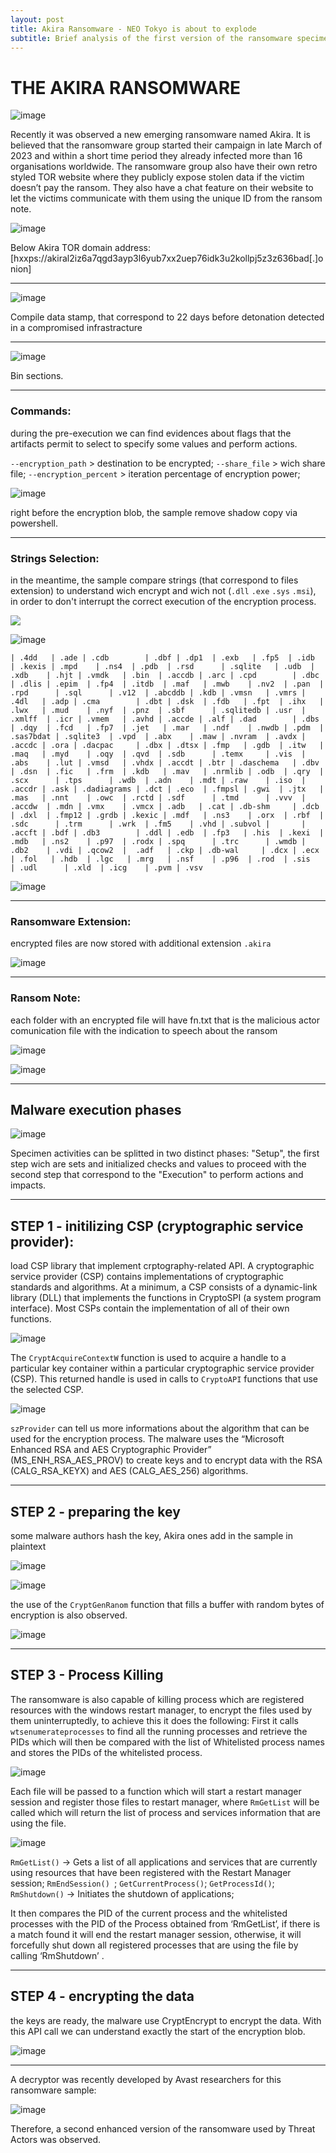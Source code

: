 ```yaml
---
layout: post
title: Akira Ransomware - NEO Tokyo is about to explode
subtitle: Brief analysis of the first version of the ransomware specimen used to ransom companies around the globe by the group named Akira.
---
```


>



# THE AKIRA RANSOMWARE

![image](https://github.com/user-attachments/assets/846cc351-9b1f-4903-a27b-6d01dc715308)

Recently it was observed a new emerging ransomware named Akira. It is believed that the ransomware group started their campaign in late March of 2023 and within a short time period they already infected more than 16 organisations worldwide. The ransomware group also have their own retro styled TOR website where they publicly expose stolen data if the victim doesn’t pay the ransom. They also have a chat feature on their website to let the victims communicate with them using the unique ID from the ransom note.

![image](https://github.com/user-attachments/assets/2c26f796-c2e8-4138-9cb2-6f23e2ca2eab)

Below Akira TOR domain address:
[hxxps://akiral2iz6a7qgd3ayp3l6yub7xx2uep76idk3u2kollpj5z3z636bad[.]onion]

------

![image](https://github.com/user-attachments/assets/59c27fbb-882b-42ff-9a5d-642c2ca8548c)

Compile data stamp, that correspond to 22 days before detonation detected in a compromised infrastracture

------

![image](https://github.com/user-attachments/assets/807ed619-3317-4649-9e79-ceef951808de)

Bin sections.

------

### Commands:
during the pre-execution we can find evidences about flags that the artifacts permit to select to specify some values and perform actions. 

`--encryption_path` > destination to be encrypted;
`--share_file` > wich share file;
`--encryption_percent` > iteration percentage of encryption power;

![image](https://github.com/user-attachments/assets/70bd39b6-2c6b-426c-8799-38a6f6476933)

right before the encryption blob, the sample remove shadow copy via powershell.

------
### Strings Selection:
in the meantime, the sample compare strings (that correspond to files extension) to understand wich encrypt and wich not (`.dll` `.exe` `.sys` `.msi`), in order to don't interrupt the correct execution of the encryption process.

<img src="/assets/images/IMG_4679.jpeg">

![image](https://github.com/user-attachments/assets/b848496c-53bf-4d53-a4d2-fe9920418306)

~~~
| .4dd   | .ade | .cdb        | .dbf | .dp1  | .exb   | .fp5  | .idb   | .kexis | .mpd    | .ns4  | .pdb  | .rsd      | .sqlite   | .udb  | .xdb    | .hjt | .vmdk   | .bin  | .accdb | .arc | .cpd        | .dbc | .dlis | .epim  | .fp4  | .itdb  | .maf   | .mwb    | .nv2  | .pan  | .rpd      | .sql      | .v12  | .abcddb | .kdb | .vmsn   | .vmrs | .4dl   | .adp | .cma        | .dbt | .dsk  | .fdb   | .fpt  | .ihx   | .lwx   | .mud    | .nyf  | .pnz  | .sbf      | .sqlitedb | .usr  | .xmlff  | .icr | .vmem   | .avhd | .accde | .alf | .dad        | .dbs | .dqy  | .fcd   | .fp7  | .jet   | .mar   | .ndf    | .nwdb | .pdm  | .sas7bdat | .sqlite3  | .vpd  | .abx    | .maw | .nvram  | .avdx | .accdc | .ora | .dacpac     | .dbx | .dtsx | .fmp   | .gdb  | .itw   | .maq   | .myd    | .oqy  | .qvd  | .sdb      | .temx     | .vis  | .abs    | .lut | .vmsd   | .vhdx | .accdt | .btr | .daschema   | .dbv | .dsn  | .fic   | .frm  | .kdb   | .mav   | .nrmlib | .odb  | .qry  | .scx      | .tps      | .wdb  | .adn    | .mdt | .raw    | .iso  | .accdr | .ask | .dadiagrams | .dct | .eco  | .fmpsl | .gwi  | .jtx   | .mas   | .nnt    | .owc  | .rctd | .sdf      | .tmd      | .vvv  | .accdw  | .mdn | .vmx    | .vmcx | .adb   | .cat | .db-shm     | .dcb | .dxl  | .fmp12 | .grdb | .kexic | .mdf   | .ns3    | .orx  | .rbf  | .sdc      | .trm      | .wrk  | .fm5    | .vhd | .subvol |       | .accft | .bdf | .db3        | .ddl | .edb  | .fp3   | .his  | .kexi  | .mdb   | .ns2    | .p97  | .rodx | .spq      | .trc      | .wmdb | .db2    | .vdi | .qcow2  |  .adf   | .ckp | .db-wal     | .dcx | .ecx  | .fol   | .hdb  | .lgc   | .mrg   | .nsf    | .p96  | .rod  | .sis      | .udl      | .xld  | .icg    | .pvm | .vsv  
~~~

![image](https://github.com/user-attachments/assets/b250e15f-1dee-45b2-a6c8-f7e5bc34af8e)

------
### Ransomware Extension:
encrypted files are now stored with additional extension `.akira`

![image](https://github.com/user-attachments/assets/830d2e46-b875-4936-9e8d-3e4273b391a9)

------
### Ransom Note:
each folder with an encrypted file will have fn.txt that is the malicious actor comunication file with the indication to speech about the ransom

![image](https://github.com/user-attachments/assets/10bcb6b9-2a3d-4e7c-b5c8-80c88572cbfa)

![image](https://github.com/user-attachments/assets/32bfcf93-342e-4f53-b069-d4e509b98adb)

------

## Malware execution phases

![image](https://github.com/user-attachments/assets/82a08816-9742-4d42-8f95-aeb840ee31aa)

Specimen activities can be splitted in two distinct phases: "Setup", the first step wich are sets and initialized checks and values to proceed with the second step that correspond to the "Execution" to perform actions and impacts.

------

## STEP 1 - initilizing CSP (cryptographic service provider):

load CSP library that implement crptography-related API.
A cryptographic service provider (CSP) contains implementations of cryptographic standards and algorithms. At a minimum, a CSP consists of a dynamic-link library (DLL) that implements the functions in CryptoSPI (a system program interface). Most CSPs contain the implementation of all of their own functions.

![image](https://github.com/user-attachments/assets/130cf9b1-91d1-40a4-96c7-f98af77a5248)

The `CryptAcquireContextW` function is used to acquire a handle to a particular key container within a particular cryptographic service provider (CSP). This returned handle is used in calls to `CryptoAPI` functions that use the selected CSP.

![image](https://github.com/user-attachments/assets/1e869b27-cc00-4c80-8a99-3f06238f4260)

`szProvider` can tell us more informations about the algorithm that can be used for the encryption process.
The malware uses the “Microsoft Enhanced RSA and AES Cryptographic Provider” (MS_ENH_RSA_AES_PROV) to create keys and to encrypt data with the RSA (CALG_RSA_KEYX) and AES (CALG_AES_256) algorithms.

------

## STEP 2 - preparing the key
some malware authors hash the key, Akira ones add in the sample in plaintext

![image](https://github.com/user-attachments/assets/7372175d-8a9b-4354-95c4-bd2c01355835)

![image](https://github.com/user-attachments/assets/74e84f78-e149-4af2-8155-c3bd871d2387)

the use of the `CryptGenRanom` function that fills a buffer with random bytes of encryption is also observed.

![image](https://github.com/user-attachments/assets/3dcf0d3b-6982-48da-9c74-fd17d78130a0)


------

## STEP 3 - Process Killing
The ransomware is also capable of killing process which are registered resources with the windows restart manager, to encrypt the files used by them uninterruptedly, to achieve this it does the following:
First it calls `wtsenumerateprocesses` to find all the running processes and retrieve the PIDs which will then be compared with the list of Whitelisted process names and stores the PIDs of the whitelisted process.

![image](https://github.com/user-attachments/assets/a1528dff-5540-4431-9d1c-db1368dda468)

Each file will be passed to a function which will start a restart manager session and register those files to restart manager, where `RmGetList` will be called which will return the list of process and services information that are using the file.

![image](https://github.com/user-attachments/assets/58d9cd48-f459-4969-8b10-61359383113b)

`RmGetList()` -> Gets a list of all applications and services that are currently using resources that have been registered with the Restart Manager session;
`RmEndSession() `;
`GetCurrentProcess()`;
`GetProcessId()`;
`RmShutdown()` -> Initiates the shutdown of applications;


It then compares the PID of the current process and the whitelisted processes with the PID of the Process obtained from ‘RmGetList’, if there is a match found it will end the restart manager session, otherwise, it will forcefully shut down all registered processes that are using the file by calling ‘RmShutdown’ .

------

## STEP 4 - encrypting the data
the keys are ready, the malware use CryptEncrypt to encrypt the data. 
With this API call we can understand exactly the start of the encryption blob. 

![image](https://github.com/user-attachments/assets/56789de9-6f73-4244-a2a0-b1e18e3283be)

------

A decryptor was recently developed by Avast researchers for this ransomware sample:

![image](https://github.com/user-attachments/assets/67fd33d8-22d8-4f31-970f-acfe02f6c4ed)

Therefore, a second enhanced version of the ransomware used by Threat Actors was observed.
















